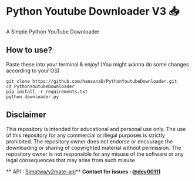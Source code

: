 # Python Youtube Downloader V3 📥

A Simple Python YouTube Downloader

## How to use?
Paste these into your terminal & enjoy!
(You might wanna do some changes according to your OS)
```
git clone https://github.com/hansanaD/PythonYoutubeDownloader.git
cd PythonYoutubeDownloader
pip install -r requirements.txt
python downloader.py
```

## Disclaimer
This repository is intended for educational and personal use only. The use of this repository for any commercial or illegal purposes is strictly prohibited. The repository owner does not endorse or encourage the downloading or sharing of copyrighted material without permission. The repository owner is not responsible for any misuse of the software or any legal consequences that may arise from such misuse

** API : [Simatwa/y2mate-api](https://github.com/Simatwa/y2mate-api)**
**Contact for issues : [@dev00111](https://t.me/dev00111)**
